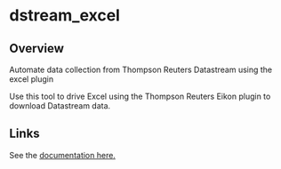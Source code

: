 # dstream_excel

## Overview

Automate data collection from Thompson Reuters Datastream using the excel plugin

Use this tool to drive Excel using the Thompson Reuters Eikon plugin to 
download Datastream data. 

## Links

See the 
[documentation here.](
https://whoopnip.github.io/datastream-excel-downloader-py/
)

